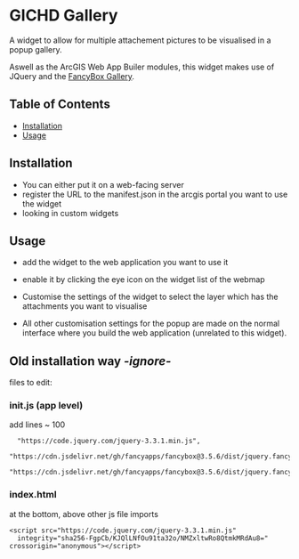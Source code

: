 # GICHD Gallery

A widget to allow for multiple attachement pictures to be visualised in a popup gallery.  

Aswell as the ArcGIS Web App Builer modules, this widget makes use of JQuery and the [FancyBox Gallery](https://github.com/fancyapps/fancybox). 

## Table of Contents

- [Installation](#installation)
- [Usage](#usage)


## Installation

- You can either put it on a web-facing server
- register the URL to the manifest.json in the arcgis portal you want to use the widget
- looking in custom widgets



## Usage
- add the widget to the web application you want to use it
- enable it by clicking the eye icon on the widget list of the webmap
- Customise the settings of the widget to select the layer which has the attachments you want to visualise

- All other customisation settings for the popup are made on the normal interface where you build the web application (unrelated to this widget).

## Old installation way *-ignore-*

files to edit:


### init.js (app level)
add lines ~ 100
	  
      "https://code.jquery.com/jquery-3.3.1.min.js",
      "https://cdn.jsdelivr.net/gh/fancyapps/fancybox@3.5.6/dist/jquery.fancybox.min.css",
      "https://cdn.jsdelivr.net/gh/fancyapps/fancybox@3.5.6/dist/jquery.fancybox.min.js",
	
### index.html 

at the bottom, above other js file imports

    <script src="https://code.jquery.com/jquery-3.3.1.min.js"
      integrity="sha256-FgpCb/KJQlLNfOu91ta32o/NMZxltwRo8QtmkMRdAu8=" crossorigin="anonymous"></script>



